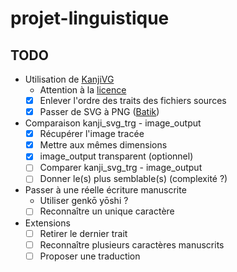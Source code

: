 # projet-linguistique

## TODO

+ Utilisation de [KanjiVG](https://github.com/KanjiVG/kanjivg)
	+ Attention à la [licence](https://creativecommons.org/licenses/by-sa/3.0/)
	+ [x] Enlever l'ordre des traits des fichiers sources
	+ [x] Passer de SVG à PNG ([Batik](https://xmlgraphics.apache.org/batik/))
+ Comparaison kanji_svg_trg - image_output
	+ [x] Récupérer l'image tracée
	+ [x] Mettre aux mêmes dimensions
	+ [x] image_output transparent (optionnel)
	+ [ ] Comparer kanji_svg_trg - image_output
	+ [ ] Donner le(s) plus semblable(s) (complexité ?)
+ Passer à une réelle écriture manuscrite
	+ Utiliser genkō yōshi ?
	+ [ ] Reconnaître un unique caractère
+ Extensions
	+ [ ] Retirer le dernier trait
	+ [ ] Reconnaître plusieurs caractères manuscrits
	+ [ ] Proposer une traduction
